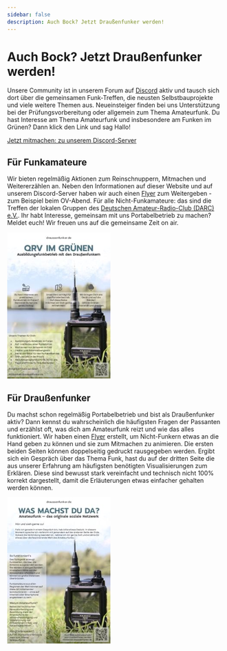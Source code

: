 ```yaml
---
sidebar: false
description: Auch Bock? Jetzt Draußenfunker werden!
---
```


# Auch Bock? Jetzt Draußenfunker werden!

Unsere Community ist in unserem Forum auf [Discord](https://discord.gg/fMsMjZnjxc) aktiv und tausch sich dort über die gemeinsamen Funk-Treffen, die neusten Selbstbauprojekte und viele weitere Themen aus. Neueinsteiger finden bei uns Unterstützung bei der Prüfungsvorbereitung oder allgemein zum Thema Amateurfunk. Du hast Interesse am Thema Amateurfunk und insbesondere am Funken im Grünen? Dann klick den Link und sag Hallo!

[Jetzt mitmachen: zu unserem Discord-Server](https://discord.gg/fMsMjZnjxc)


## Für Funkamateure

Wir bieten regelmäßig Aktionen zum Reinschnuppern, Mitmachen und Weitererzählen an. Neben den Informationen auf dieser Website und auf unserem Discord-Server haben wir auch einen [Flyer](/images/mitmachen/Draussenfunker_Flyer_Mitmachen.pdf) zum Weitergeben - zum Beispiel beim OV-Abend. Für alle Nicht-Funkamateure: das sind die Treffen der lokalen Gruppen des [Deutschen Amateur-Radio-Club (DARC) e.V.](https://www.darc.de/home). Ihr habt Interesse, gemeinsam mit uns Portabelbetrieb zu machen? Meldet euch! Wir freuen uns auf die gemeinsame Zeit on air.

[![Draussenfunker Flyer Mitmachen](/images/mitmachen/Draussenfunker_Flyer_Mitmachen.jpg)](/images/mitmachen/Draussenfunker_Flyer_Mitmachen.pdf)


## Für Draußenfunker

Du machst schon regelmäßig Portabelbetrieb und bist als Draußenfunker aktiv? Dann kennst du wahrscheinlich die häufigsten Fragen der Passanten und erzählst oft, was dich am Amateurfunk reizt und wie das alles funktioniert. Wir haben einen [Flyer](/images/mitmachen/Draussenfunker_Flyer_Amateurfunk.pdf) erstellt, um Nicht-Funkern etwas an die Hand geben zu können und sie zum Mitmachen zu animieren. Die ersten beiden Seiten können doppelseitig gedruckt rausgegeben werden. Ergibt sich ein Gespräch über das Thema Funk, hast du auf der dritten Seite die aus unserer Erfahrung am häufigsten benötigten Visualisierungen zum Erklären. Diese sind bewusst stark vereinfacht und technisch nicht 100% korrekt dargestellt, damit die Erläuterungen etwas einfacher gehalten werden können.

[![Draussenfunker Flyer Amateurfunk](/images/mitmachen/Draussenfunker_Flyer_Amateurfunk.jpg)](/images/mitmachen/Draussenfunker_Flyer_Amateurfunk.pdf)

